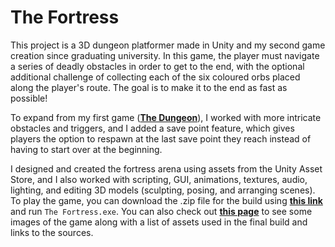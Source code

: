 The Fortress
===========

This project is a 3D dungeon platformer made in Unity and my second game creation since graduating university. In this game, the player must navigate a series of deadly obstacles in order to get to the end, with the optional additional challenge of collecting each of the six coloured orbs placed along the player's route. The goal is to make it to the end as fast as possible!

To expand from my first game (**[The Dungeon](https://github.com/benstamour/dungeon-game)**), I worked with more intricate obstacles and triggers, and I added a save point feature, which gives players the option to respawn at the last save point they reach instead of having to start over at the beginning.

I designed and created the fortress arena using assets from the Unity Asset Store, and I also worked with scripting, GUI, animations, textures, audio, lighting, and editing 3D models (sculpting, posing, and arranging scenes). To play the game, you can download the .zip file for the build using **[this link](https://drive.google.com/uc?export=download&id=1caRaY3NPnzcP0SjwonTBmYagXsfTuZnR)** and run `The Fortress.exe`. You can also check out **[this page](https://bensta.epizy.com/fortress/)** to see some images of the game along with a list of assets used in the final build and links to the sources.
